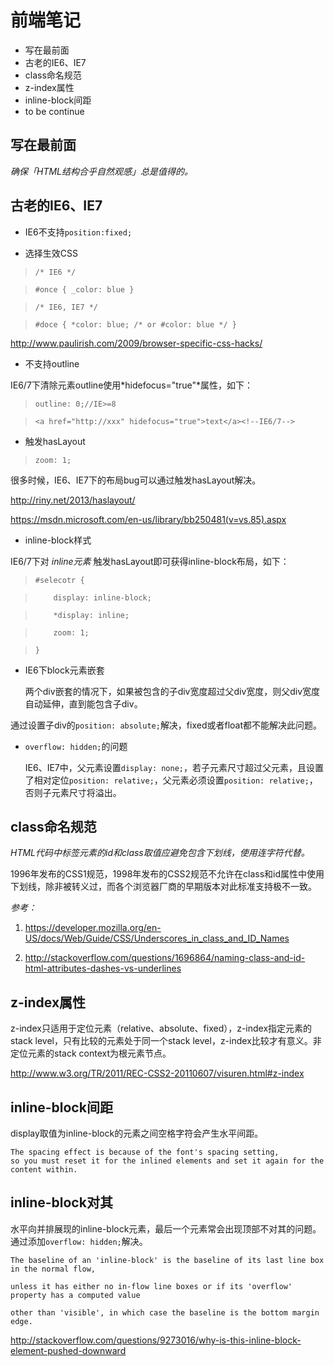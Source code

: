 # 前端笔记 #
- 写在最前面
- 古老的IE6、IE7
- class命名规范
- z-index属性
- inline-block间距
- to be continue

## 写在最前面 ##

*确保「HTML结构合乎自然观感」总是值得的。*

## 古老的IE6、IE7 ##

- IE6不支持`position:fixed;`

- 选择生效CSS

>    `/* IE6 */`

>    `#once { _color: blue }`

>    `/* IE6, IE7 */`

>    `#doce { *color: blue; /* or #color: blue */ }`

<http://www.paulirish.com/2009/browser-specific-css-hacks/> 

- 不支持outline

IE6/7下清除元素outline使用*hidefocus="true"*属性，如下：

>    `outline: 0;//IE>=8`

>    `<a href="http://xxx" hidefocus="true">text</a><!--IE6/7-->`


- 触发hasLayout

>    `zoom: 1;`

很多时候，IE6、IE7下的布局bug可以通过触发hasLayout解决。

<http://riny.net/2013/haslayout/>

<https://msdn.microsoft.com/en-us/library/bb250481(v=vs.85).aspx>

- inline-block样式

IE6/7下对 *inline元素* 触发hasLayout即可获得inline-block布局，如下：

>    `#selecotr {`

>    `    display: inline-block;`

>    `    *display: inline;`

>    `    zoom: 1;`

>    `}`


- IE6下block元素嵌套

    两个div嵌套的情况下，如果被包含的子div宽度超过父div宽度，则父div宽度自动延伸，直到能包含子div。

通过设置子div的`position: absolute;`解决，fixed或者float都不能解决此问题。

- `overflow: hidden;`的问题

    IE6、IE7中，父元素设置`display: none;`，若子元素尺寸超过父元素，且设置了相对定位`position: relative;`，父元素必须设置`position: relative;`，否则子元素尺寸将溢出。

## class命名规范 ##

*HTML代码中标签元素的id和class取值应避免包含下划线，使用连字符代替。*

1996年发布的CSS1规范，1998年发布的CSS2规范不允许在class和id属性中使用下划线，除非被转义过，而各个浏览器厂商的早期版本对此标准支持极不一致。

*参考：*

1. <https://developer.mozilla.org/en-US/docs/Web/Guide/CSS/Underscores_in_class_and_ID_Names>

2. <http://stackoverflow.com/questions/1696864/naming-class-and-id-html-attributes-dashes-vs-underlines>

## z-index属性 ##

z-index只适用于定位元素（relative、absolute、fixed），z-index指定元素的stack level，只有比较的元素处于同一个stack level，z-index比较才有意义。非定位元素的stack context为根元素节点。

<http://www.w3.org/TR/2011/REC-CSS2-20110607/visuren.html#z-index>

## inline-block间距 ##

display取值为inline-block的元素之间空格字符会产生水平间距。

    The spacing effect is because of the font's spacing setting, 
    so you must reset it for the inlined elements and set it again for the content within.

## inline-block对其 ##

水平向并排展现的inline-block元素，最后一个元素常会出现顶部不对其的问题。通过添加`overflow: hidden;`解决。

    The baseline of an 'inline-block' is the baseline of its last line box in the normal flow, 

    unless it has either no in-flow line boxes or if its 'overflow' property has a computed value 

    other than 'visible', in which case the baseline is the bottom margin edge.

<http://stackoverflow.com/questions/9273016/why-is-this-inline-block-element-pushed-downward>

